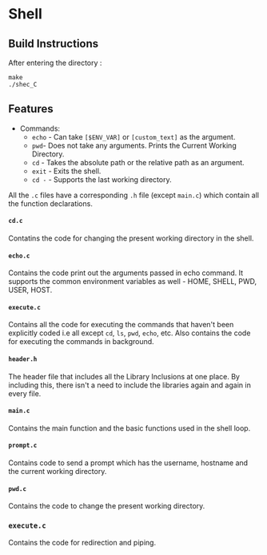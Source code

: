 # Shell


## Build Instructions
After entering the directory :
```
make
./shec_C
```

## Features
- Commands:
  - `echo` - Can take `[$ENV_VAR]` or `[custom_text]` as the argument.
  - `pwd`- Does not take any arguments. Prints the Current Working Directory.
  - `cd` - Takes the absolute path or the relative path as an argument.
  - `exit`  - Exits the shell.
  - `cd -` - Supports the last working directory.

All the `.c` files have a corresponding `.h` file (except `main.c`) which contain all the function declarations.



#### `cd.c`
Contatins the code for changing the present working directory in the shell.


#### `echo.c`
Contains the code print out the arguments passed in echo command. It supports the common environment variables as well - HOME, SHELL, PWD, USER, HOST.

#### `execute.c`
Contains all the code for executing the commands that haven't been explicitly coded i.e all except `cd`, `ls`, `pwd`, `echo`, etc. Also contains the code for executing the commands in background.

#### `header.h`
The header file that includes all the Library Inclusions at one place. By including this, there isn't a need to include the libraries again and again in every file.

#### `main.c`
Contains the main function and the basic functions used in the shell loop.

#### `prompt.c`
Contains code to send a prompt which has the username, hostname and the current working directory.

#### `pwd.c`
Contains the code to change the present working directory.

### `execute.c`
Contains the code for redirection and piping.
